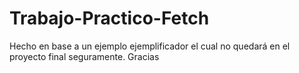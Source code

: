 # Trabajo-Practico-Fetch

Hecho en base a un ejemplo ejemplificador el cual no quedará en el proyecto final seguramente. Gracias
